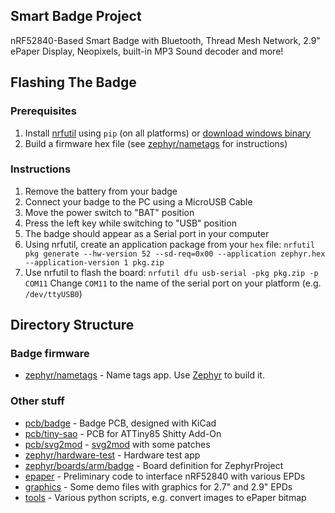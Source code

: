 ## Smart Badge Project

nRF52840-Based Smart Badge with Bluetooth, Thread Mesh Network, 2.9" ePaper Display, Neopixels, built-in MP3 Sound decoder and more!

## Flashing The Badge

### Prerequisites
1. Install [nrfutil](https://github.com/NordicSemiconductor/pc-nrfutil) using `pip` (on all platforms) or [download windows binary](https://github.com/NordicSemiconductor/pc-nrfutil/releases)
2. Build a firmware hex file (see [zephyr/nametags](nametags) for instructions) 

### Instructions
1. Remove the battery from your badge
2. Connect your badge to the PC using a MicroUSB Cable
3. Move the power switch to "BAT" position
4. Press the left key while switching to "USB" position
5. The badge should appear as a Serial port in your computer
6. Using nrfutil, create an application package from your `hex` file:
    `nrfutil pkg generate --hw-version 52 --sd-req=0x00 --application zephyr.hex --application-version 1 pkg.zip`
7. Use nrfutil to flash the board:
    `nrfutil dfu usb-serial -pkg pkg.zip -p COM11`
    Change `COM11` to the name of the serial port on your platform (e.g. `/dev/ttyUSB0`)

## Directory Structure

### Badge firmware

* [zephyr/nametags](zephyr/nametags) - Name tags app. Use [Zephyr](https://zephyrproject.org) to build it.

### Other stuff

* [pcb/badge](pcb/badge) - Badge PCB, designed with KiCad
* [pcb/tiny-sao](pcb/tiny-sao) - PCB for ATTiny85 Shitty Add-On 
* [pcb/svg2mod](pcb/svg2mod) - [svg2mod](https://github.com/mtl/svg2mod) with some patches
* [zephyr/hardware-test](zephyr/hardware-test) - Hardware test app
* [zephyr/boards/arm/badge](zephyr/boards/arm/badge) - Board definition for ZephyrProject
* [epaper](epaper) - Preliminary code to interface nRF52840 with various EPDs
* [graphics](graphics) - Some demo files with graphics for 2.7" and 2.9" EPDs
* [tools](tools) - Various python scripts, e.g. convert images to ePaper bitmap
